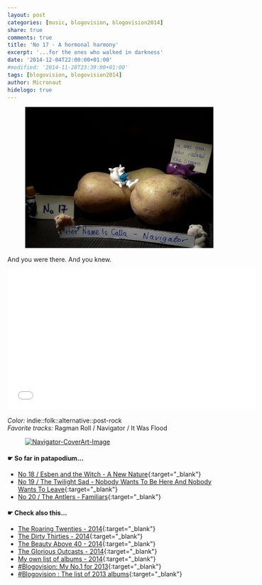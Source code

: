 ```yaml
---
layout: post
categories: [music, blogovision, blogovision2014]
share: true
comments: true
title: 'No 17 - A hormonal harmony'
excerpt: '...for the ones who walked in darkness'
date: '2014-12-04T22:00:00+01:00'
#modified: '2014-11-28T23:39:00+01:00'
tags: [blogovision, blogovision2014]
author: Micronaut
hidelogo: true
---
```

<figure>
	<a href="/images/posts/blogovision/Calla.jpg"><img src="/images/posts/blogovision/Calla.jpg" alt="Calla-Image" class="center"/></a>
</figure>


And you were there. And you knew.

<iframe width="560" height="315" src="//www.youtube.com/embed/f1f7SsSvs6k" frameborder="0" allowfullscreen>&nbsp;</iframe>

*Color:* indie::folk::alternative::post-rock<br/>
*Favorite tracks:*  Ragman Roll / Navigator / It Was Flood

<figure>
	<a href="http://www.last.fm/music/blogovision/blogovision2014/Her+Name+Is+Calla/Navigator" target="_blank"><img src="http://userserve-ak.last.fm/serve/_/97510423/Navigator.jpg" alt="Navigator-CoverArt-Image" class="center"/></a>
</figure>

#### &#x261B; So far in patapodium...
* [No 18 / Esben and the Witch - A New Nature](/music/blogovision/blogovision2014/blogovision2014-no18/){:target="_blank"}
* [No 19 / The Twilight Sad - Nobody Wants To Be Here And Nobody Wants To Leave](/music/blogovision/blogovision2014/blogovision2014-no19/){:target="_blank"}
* [No 20 / The Antlers - Familiars](/music/blogovision/blogovision2014/blogovision2014-no20/){:target="_blank"}

#### &#x261B; Check also this…
* [The Roaring Twenties - 2014](/music/blogovision/blogovision2014/blogovision2014-the-roaring-twenties/){:target="_blank"}
* [The Dirty Thirties - 2014](/music/blogovision/blogovision2014/blogovision2014-the-dirty-thirties/){:target="_blank"}
* [The Beauty Above 40 - 2014](/music/blogovision/blogovision2014/blogovision2014-the-beauty-above-40/){:target="_blank"}
* [The Glorious Outcasts - 2014](/music/blogovision/blogovision2014/blogovision2014-the-glorious-outcasts-2014/){:target="_blank"}
* [My own list of albums - 2014](/music/blogovision/blogovision2014/complete-list-2014/){:target="_blank"}
* [#Blogovision: My No.1 for 2013](/music/blogovision/blogovision2013/blogovision2013-no01/){:target="_blank"}
* [#Blogovision : The list of 2013 albums](/music/blogovision/blogovision2013/blogovision-my-own-list-of-2013-nominees-albums/){:target="_blank"}